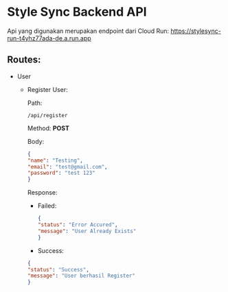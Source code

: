 # Style Sync Backend API
Api yang digunakan merupakan endpoint dari Cloud Run: https://stylesync-run-t4yhz77ada-de.a.run.app

## Routes: 
* User
    * Register User:
        
        Path: 

        ```
        /api/register
        ```

        Method: **POST**
        
        Body: 

        ```json
        {
        "name": "Testing",
        "email": "test@gmail.com",
        "password": "test 123"
        }
        ```

        Response: 
        * Failed:
            ```json
            {
            "status": "Error Accured",
            "message": "User Already Exists"
            }
            ```

        * Success: 
        ```json
        {
        "status": "Success",
        "message": "User berhasil Register"
        }
        ```